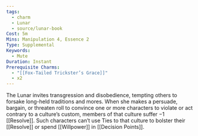 ```yaml
---
tags:
  - charm
  - Lunar
  - source/lunar-book
Cost: 5m
Mins: Manipulation 4, Essence 2
Type: Supplemental
Keywords:
  - Mute
Duration: Instant
Prerequisite Charms:
  - "[[Fox-Tailed Trickster’s Grace]]"
  - x2
---
```

The Lunar invites transgression and disobedience, tempting others to forsake long-held traditions and mores. When she makes a persuade, bargain, or threaten roll to convince one or more characters to violate or act contrary to a culture’s custom, members of that culture suffer −1 [[Resolve]]. Such characters can’t use Ties to that culture to bolster their [[Resolve]] or spend [[Willpower]] in [[Decision Points]].